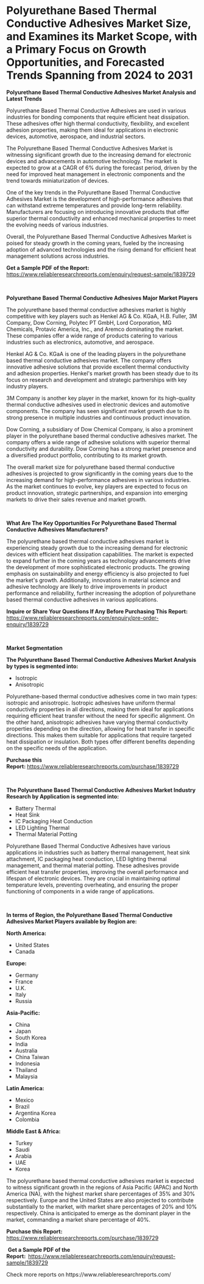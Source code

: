 <p><h1>Polyurethane Based Thermal Conductive Adhesives Market Size, and Examines its Market Scope, with a Primary Focus on Growth Opportunities, and Forecasted Trends Spanning from 2024 to 2031</h1></p><p><strong>Polyurethane Based Thermal Conductive Adhesives Market Analysis and Latest Trends</strong></p>
<p><p>Polyurethane Based Thermal Conductive Adhesives are used in various industries for bonding components that require efficient heat dissipation. These adhesives offer high thermal conductivity, flexibility, and excellent adhesion properties, making them ideal for applications in electronic devices, automotive, aerospace, and industrial sectors.</p><p>The Polyurethane Based Thermal Conductive Adhesives Market is witnessing significant growth due to the increasing demand for electronic devices and advancements in automotive technology. The market is expected to grow at a CAGR of 6% during the forecast period, driven by the need for improved heat management in electronic components and the trend towards miniaturization of devices.</p><p>One of the key trends in the Polyurethane Based Thermal Conductive Adhesives Market is the development of high-performance adhesives that can withstand extreme temperatures and provide long-term reliability. Manufacturers are focusing on introducing innovative products that offer superior thermal conductivity and enhanced mechanical properties to meet the evolving needs of various industries.</p><p>Overall, the Polyurethane Based Thermal Conductive Adhesives Market is poised for steady growth in the coming years, fueled by the increasing adoption of advanced technologies and the rising demand for efficient heat management solutions across industries.</p></p>
<p><strong>Get a Sample PDF of the Report:&nbsp;</strong> <a href="https://www.reliableresearchreports.com/enquiry/request-sample/1839729">https://www.reliableresearchreports.com/enquiry/request-sample/1839729</a></p>
<p>&nbsp;</p>
<p><strong>Polyurethane Based Thermal Conductive Adhesives Major Market Players</strong></p>
<p><p>The polyurethane based thermal conductive adhesives market is highly competitive with key players such as Henkel AG & Co. KGaA, H.B. Fuller, 3M Company, Dow Corning, Polytec PT GmbH, Lord Corporation, MG Chemicals, Protavic America, Inc., and Aremco dominating the market. These companies offer a wide range of products catering to various industries such as electronics, automotive, and aerospace.</p><p>Henkel AG & Co. KGaA is one of the leading players in the polyurethane based thermal conductive adhesives market. The company offers innovative adhesive solutions that provide excellent thermal conductivity and adhesion properties. Henkel's market growth has been steady due to its focus on research and development and strategic partnerships with key industry players.</p><p>3M Company is another key player in the market, known for its high-quality thermal conductive adhesives used in electronic devices and automotive components. The company has seen significant market growth due to its strong presence in multiple industries and continuous product innovation.</p><p>Dow Corning, a subsidiary of Dow Chemical Company, is also a prominent player in the polyurethane based thermal conductive adhesives market. The company offers a wide range of adhesive solutions with superior thermal conductivity and durability. Dow Corning has a strong market presence and a diversified product portfolio, contributing to its market growth.</p><p>The overall market size for polyurethane based thermal conductive adhesives is projected to grow significantly in the coming years due to the increasing demand for high-performance adhesives in various industries. As the market continues to evolve, key players are expected to focus on product innovation, strategic partnerships, and expansion into emerging markets to drive their sales revenue and market growth.</p></p>
<p>&nbsp;</p>
<p><strong>What Are The Key Opportunities For Polyurethane Based Thermal Conductive Adhesives Manufacturers?</strong></p>
<p><p>The polyurethane based thermal conductive adhesives market is experiencing steady growth due to the increasing demand for electronic devices with efficient heat dissipation capabilities. The market is expected to expand further in the coming years as technology advancements drive the development of more sophisticated electronic products. The growing emphasis on sustainability and energy efficiency is also projected to fuel the market's growth. Additionally, innovations in material science and adhesive technology are likely to drive improvements in product performance and reliability, further increasing the adoption of polyurethane based thermal conductive adhesives in various applications.</p></p>
<p><strong>Inquire or Share Your Questions If Any Before Purchasing This Report:</strong> <a href="https://www.reliableresearchreports.com/enquiry/pre-order-enquiry/1839729">https://www.reliableresearchreports.com/enquiry/pre-order-enquiry/1839729</a></p>
<p>&nbsp;</p>
<p><strong>Market Segmentation</strong></p>
<p><strong>The Polyurethane Based Thermal Conductive Adhesives Market Analysis by types is segmented into:</strong></p>
<p><ul><li>Isotropic</li><li>Anisotropic</li></ul></p>
<p><p>Polyurethane-based thermal conductive adhesives come in two main types: isotropic and anisotropic. Isotropic adhesives have uniform thermal conductivity properties in all directions, making them ideal for applications requiring efficient heat transfer without the need for specific alignment. On the other hand, anisotropic adhesives have varying thermal conductivity properties depending on the direction, allowing for heat transfer in specific directions. This makes them suitable for applications that require targeted heat dissipation or insulation. Both types offer different benefits depending on the specific needs of the application.</p></p>
<p><strong>Purchase this Report:&nbsp;</strong><a href="https://www.reliableresearchreports.com/purchase/1839729">https://www.reliableresearchreports.com/purchase/1839729</a></p>
<p>&nbsp;</p>
<p><strong>The Polyurethane Based Thermal Conductive Adhesives Market Industry Research by Application is segmented into:</strong></p>
<p><ul><li>Battery Thermal</li><li>Heat Sink</li><li>IC Packaging Heat Conduction</li><li>LED Lighting Thermal</li><li>Thermal Material Potting</li></ul></p>
<p><p>Polyurethane Based Thermal Conductive Adhesives have various applications in industries such as battery thermal management, heat sink attachment, IC packaging heat conduction, LED lighting thermal management, and thermal material potting. These adhesives provide efficient heat transfer properties, improving the overall performance and lifespan of electronic devices. They are crucial in maintaining optimal temperature levels, preventing overheating, and ensuring the proper functioning of components in a wide range of applications.</p></p>
<p>&nbsp;</p>
<p><strong>In terms of Region, the Polyurethane Based Thermal Conductive Adhesives Market Players available by Region are:</strong></p>
<p>
    <p> <strong> North America: </strong>
        <ul>
            <li>United States</li>
            <li>Canada</li>
        </ul>
        </p> 
    <p> <strong> Europe: </strong>
        <ul>
            <li>Germany</li>
            <li>France</li>
            <li>U.K.</li>
            <li>Italy</li>
            <li>Russia</li>
        </ul>
        </p> 
    <p> <strong> Asia-Pacific: </strong>
        <ul>
            <li>China</li>
            <li>Japan</li>
            <li>South Korea</li>
            <li>India</li>
            <li>Australia</li>
            <li>China Taiwan</li>
            <li>Indonesia</li>
            <li>Thailand</li>
            <li>Malaysia</li>
        </ul>
        </p> 
    <p> <strong> Latin America: </strong>
        <ul>
            <li>Mexico</li>
            <li>Brazil</li>
            <li>Argentina Korea</li>
            <li>Colombia</li>
        </ul>
        </p> 
    <p> <strong> Middle East & Africa: </strong>
        <ul>
            <li>Turkey</li>
            <li>Saudi</li>
            <li>Arabia</li>
            <li>UAE</li>
            <li>Korea</li>
        </ul>
    </p>
    </p>
<p><p>The polyurethane based thermal conductive adhesives market is expected to witness significant growth in the regions of Asia Pacific (APAC) and North America (NA), with the highest market share percentages of 35% and 30% respectively. Europe and the United States are also projected to contribute substantially to the market, with market share percentages of 20% and 10% respectively. China is anticipated to emerge as the dominant player in the market, commanding a market share percentage of 40%.</p></p>
<p><strong>Purchase this Report: </strong><a href="https://www.reliableresearchreports.com/purchase/1839729">https://www.reliableresearchreports.com/purchase/1839729</a></p>
<p>&nbsp;<strong>Get a Sample PDF of the Report:&nbsp;&nbsp;</strong><a href="https://www.reliableresearchreports.com/enquiry/request-sample/1839729">https://www.reliableresearchreports.com/enquiry/request-sample/1839729</a></p>
<p><strong></strong></p>
<p>Check more reports on https://www.reliableresearchreports.com/</p>